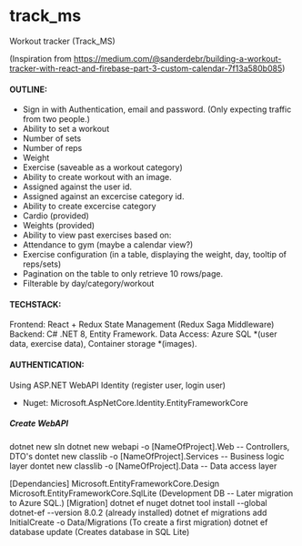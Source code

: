 # track_ms
Workout tracker 
(Track_MS)

(Inspiration from https://medium.com/@sanderdebr/building-a-workout-tracker-with-react-and-firebase-part-3-custom-calendar-7f13a580b085)

#### OUTLINE:

- Sign in with Authentication, email and password. (Only expecting traffic from two people.)
- Ability to set a workout
-   Number of sets
-   Number of reps
-   Weight
-   Exercise (saveable as a workout category)
- Ability to create workout with an image.
-   Assigned against the user id.
-   Assigned against an excercise category id.
- Ability to create excercise category
-   Cardio (provided)
-   Weights (provided)
- Ability to view past exercises based on:
-   Attendance to gym (maybe a calendar view?)
-   Exercise configuration (in a table, displaying the weight, day, tooltip of reps/sets)
-   Pagination on the table to only retrieve 10 rows/page.
-   Filterable by day/category/workout

#### TECHSTACK:

Frontend: React + Redux State Management (Redux Saga Middleware)
Backend: C# .NET 8, Entity Framework. 
Data Access: Azure SQL *(user data, exercise data), Container storage *(images). 

#### AUTHENTICATION:

Using ASP.NET WebAPI Identity (register user, login user)
- Nuget: Microsoft.AspNetCore.Identity.EntityFrameworkCore

##### Create WebAPI
dotnet new sln
dotnet new webapi -o [NameOfProject].Web -- Controllers, DTO's
dontet new classlib -o [NameOfProject].Services -- Business logic layer
dontet new classlib -o [NameOfProject].Data -- Data access layer

[Dependancies]
Microsoft.EntityFrameworkCore.Design
Microsoft.EntityFrameworkCore.SqlLite (Development DB -- Later migration to Azure SQL.)
[Migration]
dotnet ef nuget
dotnet tool install --global dotnet-ef --version 8.0.2 (already installed)
dotnet ef migrations add InitialCreate -o Data/Migrations (To create a first migration)
dotnet ef database update (Creates database in SQL Lite)